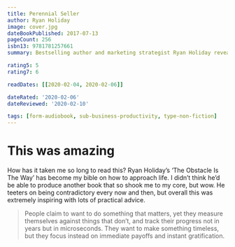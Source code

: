 ```yaml
---
title: Perennial Seller
author: Ryan Holiday
image: cover.jpg
dateBookPublished: 2017-07-13
pageCount: 256
isbn13: 9781781257661
summary: Bestselling author and marketing strategist Ryan Holiday reveals to creatives of all stripes--authors, entrepreneurs, musicians, filmmakers, fine artists--how a classic work is made and marketed.

rating5: 5
rating7: 6

readDates: [[2020-02-04, 2020-02-06]]

dateRated: '2020-02-06'
dateReviewed: '2020-02-10'

tags: [form-audiobook, sub-business-productivity, type-non-fiction]
---
```


# This was amazing

How has it taken me so long to read this? Ryan Holiday’s ‘The Obstacle Is The Way’ has become my bible on how to approach life. I didn’t think he’d be able to produce another book that so shook me to my core, but wow. He teeters on being contradictory every now and then, but overall this was extremely inspiring with lots of practical advice.

> People claim to want to do something that matters, yet they measure themselves against things that don’t, and track their progress not in years but in microseconds. They want to make something timeless, but they focus instead on immediate payoffs and instant gratification.
